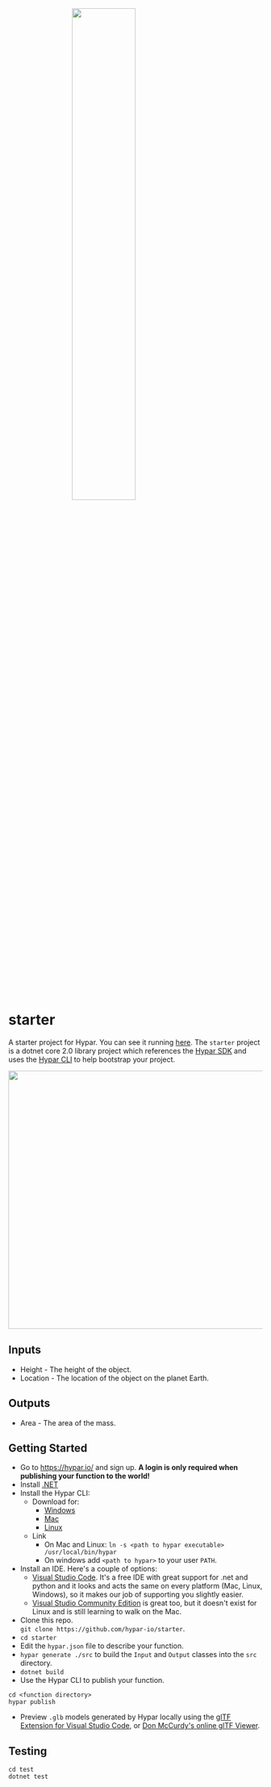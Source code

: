 <img src="https://github.com/hypar-io/sdk/blob/master/hypar_logo.svg" width="300px" style="display: block;margin-left: auto;margin-right: auto;width: 50%;">

# starter
A starter project for Hypar. You can see it running [here](https://hypar.io/functions/hypar-dotnet-starter).
The `starter` project is a dotnet core 2.0 library project which references the [Hypar SDK](https://github.com/hypar-io/sdk) and uses the [Hypar CLI](https://github.com/hypar-io/sdk/tree/master/src/cli) to help bootstrap your project.

<img src="https://github.com/hypar-io/starter/raw/master/preview.png" width="512px">

## Inputs
- Height - The height of the object.
- Location - The location of the object on the planet Earth.

## Outputs
- Area - The area of the mass.

## Getting Started
- Go to https://hypar.io/ and sign up. **A login is only required when publishing your function to the world!**
- Install [.NET](https://www.microsoft.com/net/)
- Install the Hypar CLI:
  - Download for:
    - [Windows](https://s3-us-west-1.amazonaws.com/hypar-cli/hypar-win-x64.zip)
    - [Mac](https://s3-us-west-1.amazonaws.com/hypar-cli/hypar-osx.10.12-x64.zip)
    - [Linux](https://s3-us-west-1.amazonaws.com/hypar-cli/hypar-linux-x64.zip)
  - Link
    - On Mac and Linux: `ln -s <path to hypar executable> /usr/local/bin/hypar`
    - On windows add `<path to hypar>` to your user `PATH`.
- Install an IDE. Here's a couple of options:
  - [Visual Studio Code](https://code.visualstudio.com/). It's a free IDE with great support for .net and python and it looks and acts the same on every platform (Mac, Linux, Windows), so it makes our job of supporting you slightly easier.
  - [Visual Studio Community Edition](https://visualstudio.microsoft.com/vs/community/) is great too, but it doesn't exist for Linux and is still learning to walk on the Mac.
- Clone this repo.  
```git clone https://github.com/hypar-io/starter```. 
- `cd starter`
- Edit the `hypar.json` file to describe your function.
- `hypar generate ./src` to build the `Input` and `Output` classes into the `src` directory.
- `dotnet build`
- Use the Hypar CLI to publish your function.
```
cd <function directory>
hypar publish
```
- Preview `.glb` models generated by Hypar locally using the [glTF Extension for Visual Studio Code](https://github.com/AnalyticalGraphicsInc/gltf-vscode), or [Don McCurdy's online glTF Viewer](https://gltf-viewer.donmccurdy.com/).

## Testing
```
cd test
dotnet test
```
